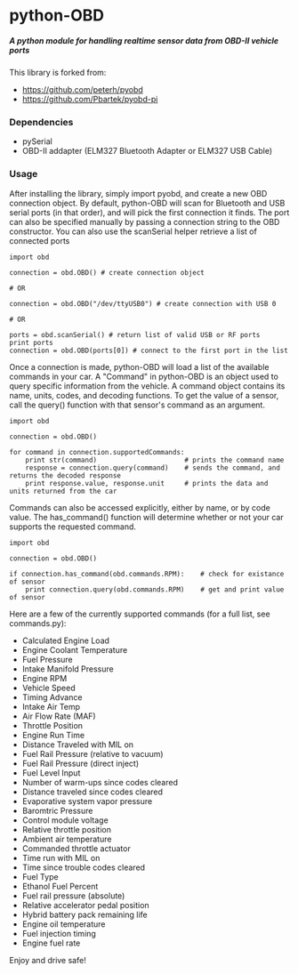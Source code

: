 python-OBD
========

##### A python module for handling realtime sensor data from OBD-II vehicle ports

This library is forked from:

+ https://github.com/peterh/pyobd
+ https://github.com/Pbartek/pyobd-pi


### Dependencies

+ pySerial
+ OBD-II addapter (ELM327 Bluetooth Adapter or ELM327 USB Cable)


### Usage

After installing the library, simply import pyobd, and create a new OBD connection object. By default, python-OBD will scan for Bluetooth and USB serial ports (in that order), and will pick the first connection it finds. The port can also be specified manually by passing a connection string to the OBD constructor. You can also use the scanSerial helper retrieve a list of connected ports

	import obd

	connection = obd.OBD() # create connection object

	# OR

	connection = obd.OBD("/dev/ttyUSB0") # create connection with USB 0

	# OR

	ports = obd.scanSerial() # return list of valid USB or RF ports
	print ports
	connection = obd.OBD(ports[0]) # connect to the first port in the list


Once a connection is made, python-OBD will load a list of the available commands in your car. A "Command" in python-OBD is an object used to query specific information from the vehicle. A command object contains its name, units, codes, and decoding functions. To get the value of a sensor, call the query() function with that sensor's command as an argument.

	import obd

	connection = obd.OBD()
	
	for command in connection.supportedCommands:
		print str(command)                      # prints the command name
		response = connection.query(command)    # sends the command, and returns the decoded response
		print response.value, response.unit     # prints the data and units returned from the car


Commands can also be accessed explicitly, either by name, or by code value. The has_command() function will determine whether or not your car supports the requested command.

	import obd

	connection = obd.OBD()

	if connection.has_command(obd.commands.RPM):    # check for existance of sensor
		print connection.query(obd.commands.RPM)    # get and print value of sensor


Here are a few of the currently supported commands (for a full list, see commands.py):

+ Calculated Engine Load
+ Engine Coolant Temperature
+ Fuel Pressure
+ Intake Manifold Pressure
+ Engine RPM
+ Vehicle Speed
+ Timing Advance
+ Intake Air Temp
+ Air Flow Rate (MAF)
+ Throttle Position
+ Engine Run Time
+ Distance Traveled with MIL on
+ Fuel Rail Pressure (relative to vacuum)
+ Fuel Rail Pressure (direct inject)
+ Fuel Level Input
+ Number of warm-ups since codes cleared
+ Distance traveled since codes cleared
+ Evaporative system vapor pressure
+ Baromtric Pressure
+ Control module voltage
+ Relative throttle position
+ Ambient air temperature
+ Commanded throttle actuator
+ Time run with MIL on
+ Time since trouble codes cleared
+ Fuel Type
+ Ethanol Fuel Percent
+ Fuel rail pressure (absolute)
+ Relative accelerator pedal position
+ Hybrid battery pack remaining life
+ Engine oil temperature
+ Fuel injection timing
+ Engine fuel rate


Enjoy and drive safe!
